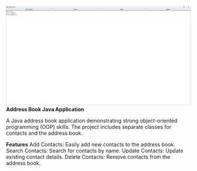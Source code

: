 ![Alt text](x-1.png)
**Address Book Java Application**

A Java address book application demonstrating strong object-oriented programming (OOP) skills. The project includes separate classes for contacts and the address book.

**Features**
Add Contacts: Easily add new contacts to the address book.
Search Contacts: Search for contacts by name.
Update Contacts: Update existing contact details.
Delete Contacts: Remove contacts from the address book.


